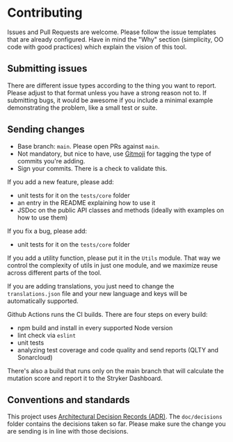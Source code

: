 # Contributing

Issues and Pull Requests are welcome. Please follow the issue templates that are already configured. Have in mind the
"Why" section (simplicity, OO code with good practices) which explain the vision of this tool.

## Submitting issues

There are different issue types according to the thing you want to report. Please adjust to that format
unless you have a strong reason not to. If submitting bugs, it would be awesome if you include a minimal example
demonstrating the problem, like a small test or suite.

## Sending changes

* Base branch: `main`. Please open PRs against `main`.
* Not mandatory, but nice to have, use [Gitmoji](https://gitmoji.carloscuesta.me) for tagging the type of commits
  you're adding.
* Sign your commits. There is a check to validate this.

If you add a new feature, please add:

* unit tests for it on the `tests/core` folder
* an entry in the README explaining how to use it
* JSDoc on the public API classes and methods (ideally with examples on how to use them)

If you fix a bug, please add:

* unit tests for it on the `tests/core` folder

If you add a utility function, please put it in the `Utils` module. That way we control the complexity
of utils in just one module, and we maximize reuse across different parts of the tool.

If you are adding translations, you just need to change the `translations.json` file and your new language
and keys will be automatically supported.

Github Actions runs the CI builds. There are four steps on every build:

* npm build and install in every supported Node version
* lint check via `eslint`
* unit tests
* analyzing test coverage and code quality and send reports (QLTY and Sonarcloud)

There's also a build that runs only on the main branch that will calculate the mutation score and report it to the
Stryker Dashboard.

## Conventions and standards

This project uses [Architectural Decision Records (ADR)](https://adr.github.io/). The `doc/decisions` folder
contains the decisions taken so far. Please make sure the change you are sending is in line with those decisions.
